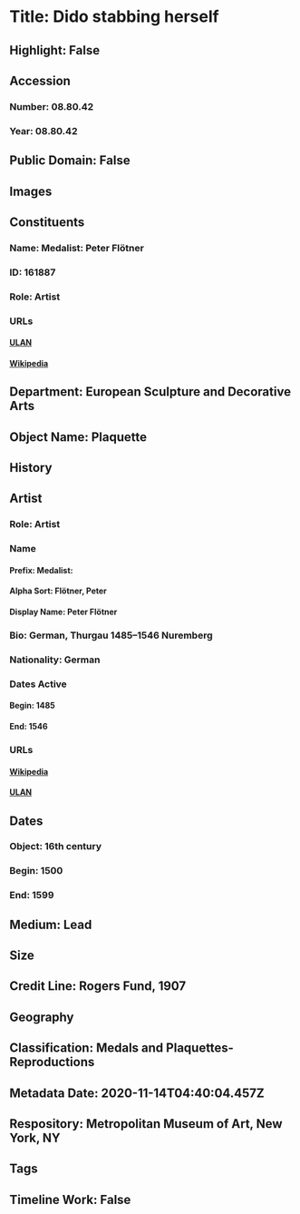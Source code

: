 # Title: Dido stabbing herself
## Highlight: False
## Accession
### Number: 08.80.42
### Year: 08.80.42
## Public Domain: False
## Images
## Constituents
### Name: Medalist: Peter Flötner
### ID: 161887
### Role: Artist
### URLs
#### [ULAN](http://vocab.getty.edu/page/ulan/500002488)
#### [Wikipedia](https://www.wikidata.org/wiki/Q73088)
## Department: European Sculpture and Decorative Arts
## Object Name: Plaquette
## History
## Artist
### Role: Artist
### Name
#### Prefix: Medalist:
#### Alpha Sort: Flötner, Peter
#### Display Name: Peter Flötner
### Bio: German, Thurgau 1485–1546 Nuremberg
### Nationality: German
### Dates Active
#### Begin: 1485
#### End: 1546
### URLs
#### [Wikipedia](https://www.wikidata.org/wiki/Q73088)
#### [ULAN](http://vocab.getty.edu/page/ulan/500002488)
## Dates
### Object: 16th century
### Begin: 1500
### End: 1599
## Medium: Lead
## Size
## Credit Line: Rogers Fund, 1907
## Geography
## Classification: Medals and Plaquettes-Reproductions
## Metadata Date: 2020-11-14T04:40:04.457Z
## Respository: Metropolitan Museum of Art, New York, NY
## Tags
## Timeline Work: False
